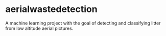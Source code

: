 # aerialwastedetection
A machine learning project with the goal of detecting and classifying litter from low altitude aerial pictures.
